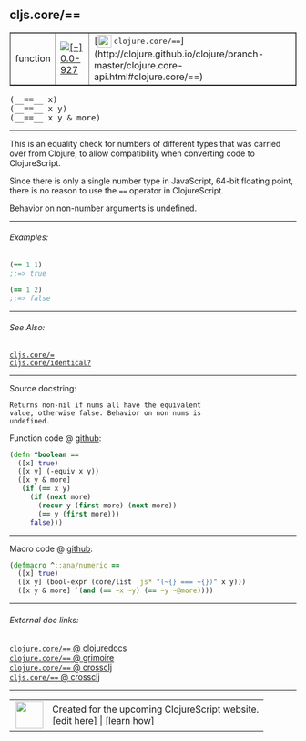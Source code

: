 ## cljs.core/==



 <table border="1">
<tr>
<td>function</td>
<td><a href="https://github.com/cljsinfo/cljs-api-docs/tree/0.0-927"><img valign="middle" alt="[+] 0.0-927" title="Added in 0.0-927" src="https://img.shields.io/badge/+-0.0--927-lightgrey.svg"></a> </td>
<td>
[<img height="24px" valign="middle" src="http://i.imgur.com/1GjPKvB.png"> <samp>clojure.core/==</samp>](http://clojure.github.io/clojure/branch-master/clojure.core-api.html#clojure.core/==)
</td>
</tr>
</table>


 <samp>
(__==__ x)<br>
</samp>
 <samp>
(__==__ x y)<br>
</samp>
 <samp>
(__==__ x y & more)<br>
</samp>

---

This is an equality check for numbers of different types that was carried over from Clojure,
to allow compatibility when converting code to ClojureScript.

Since there is only a single number type in JavaScript, 64-bit floating point, there is no
reason to use the `==` operator in ClojureScript.

Behavior on non-number arguments is undefined.

---

###### Examples:

```clj
(== 1 1)
;;=> true

(== 1 2)
;;=> false
```

---

###### See Also:

[`cljs.core/=`](cljs.core_EQ.md)<br>
[`cljs.core/identical?`](cljs.core_identicalQMARK.md)<br>

---


Source docstring:

```
Returns non-nil if nums all have the equivalent
value, otherwise false. Behavior on non nums is
undefined.
```


Function code @ [github](https://github.com/clojure/clojurescript/blob/r2665/src/cljs/cljs/core.cljs#L2089-L2100):

```clj
(defn ^boolean ==
  ([x] true)
  ([x y] (-equiv x y))
  ([x y & more]
   (if (== x y)
     (if (next more)
       (recur y (first more) (next more))
       (== y (first more)))
     false)))
```

<!--
Repo - tag - source tree - lines:

 <pre>
clojurescript @ r2665
└── src
    └── cljs
        └── cljs
            └── <ins>[core.cljs:2089-2100](https://github.com/clojure/clojurescript/blob/r2665/src/cljs/cljs/core.cljs#L2089-L2100)</ins>
</pre>

-->

---

Macro code @ [github](https://github.com/clojure/clojurescript/blob/r2665/src/clj/cljs/core.clj#L454-L457):

```clj
(defmacro ^::ana/numeric ==
  ([x] true)
  ([x y] (bool-expr (core/list 'js* "(~{} === ~{})" x y)))
  ([x y & more] `(and (== ~x ~y) (== ~y ~@more))))
```

<!--
Repo - tag - source tree - lines:

 <pre>
clojurescript @ r2665
└── src
    └── clj
        └── cljs
            └── <ins>[core.clj:454-457](https://github.com/clojure/clojurescript/blob/r2665/src/clj/cljs/core.clj#L454-L457)</ins>
</pre>
-->

---


###### External doc links:

[`clojure.core/==` @ clojuredocs](http://clojuredocs.org/clojure.core/==)<br>
[`clojure.core/==` @ grimoire](http://conj.io/store/v1/org.clojure/clojure/1.7.0-beta3/clj/clojure.core/%3D%3D/)<br>
[`clojure.core/==` @ crossclj](http://crossclj.info/fun/clojure.core/%3D%3D.html)<br>
[`cljs.core/==` @ crossclj](http://crossclj.info/fun/cljs.core.cljs/%3D%3D.html)<br>

---

 <table>
<tr><td>
<img valign="middle" align="right" width="48px" src="http://i.imgur.com/Hi20huC.png">
</td><td>
Created for the upcoming ClojureScript website.<br>
[edit here] | [learn how]
</td></tr></table>

[edit here]:https://github.com/cljsinfo/cljs-api-docs/blob/master/cljsdoc/cljs.core_EQEQ.cljsdoc
[learn how]:https://github.com/cljsinfo/cljs-api-docs/wiki/cljsdoc-files

<!--

This information was too distracting to show to readers, but I'll leave it
commented here since it is helpful to:

- pretty-print the data used to generate this document
- and show how to retrieve that data



The API data for this symbol:

```clj
{:description "This is an equality check for numbers of different types that was carried over from Clojure,\nto allow compatibility when converting code to ClojureScript.\n\nSince there is only a single number type in JavaScript, 64-bit floating point, there is no\nreason to use the `==` operator in ClojureScript.\n\nBehavior on non-number arguments is undefined.",
 :return-type boolean,
 :ns "cljs.core",
 :name "==",
 :signature ["[x]" "[x y]" "[x y & more]"],
 :history [["+" "0.0-927"]],
 :type "function",
 :related ["cljs.core/=" "cljs.core/identical?"],
 :full-name-encode "cljs.core_EQEQ",
 :source {:code "(defn ^boolean ==\n  ([x] true)\n  ([x y] (-equiv x y))\n  ([x y & more]\n   (if (== x y)\n     (if (next more)\n       (recur y (first more) (next more))\n       (== y (first more)))\n     false)))",
          :title "Function code",
          :repo "clojurescript",
          :tag "r2665",
          :filename "src/cljs/cljs/core.cljs",
          :lines [2089 2100]},
 :extra-sources [{:code "(defmacro ^::ana/numeric ==\n  ([x] true)\n  ([x y] (bool-expr (core/list 'js* \"(~{} === ~{})\" x y)))\n  ([x y & more] `(and (== ~x ~y) (== ~y ~@more))))",
                  :title "Macro code",
                  :repo "clojurescript",
                  :tag "r2665",
                  :filename "src/clj/cljs/core.clj",
                  :lines [454 457]}],
 :examples [{:id "5ac342",
             :content "```clj\n(== 1 1)\n;;=> true\n\n(== 1 2)\n;;=> false\n```"}],
 :full-name "cljs.core/==",
 :clj-symbol "clojure.core/==",
 :docstring "Returns non-nil if nums all have the equivalent\nvalue, otherwise false. Behavior on non nums is\nundefined."}

```

Retrieve the API data for this symbol:

```clj
;; from Clojure REPL
(require '[clojure.edn :as edn])
(-> (slurp "https://raw.githubusercontent.com/cljsinfo/cljs-api-docs/catalog/cljs-api.edn")
    (edn/read-string)
    (get-in [:symbols "cljs.core/=="]))
```

-->
